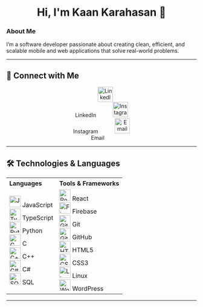 <h1 align="center">Hi, I'm Kaan Karahasan 🖖</h1>

### About Me

I’m a software developer passionate about creating clean, efficient, and scalable mobile and web applications that solve real-world problems.

---

## 🚀 Connect with Me

<p align="center">
  <a href="https://www.linkedin.com/in/kaan-karahasan/" target="_blank" style="margin: 0 20px; text-decoration:none; color: inherit;">
    <img src="https://cdn-icons-png.flaticon.com/512/174/174857.png" alt="LinkedIn" width="40" height="40" /><br/>
    LinkedIn
  </a>
  <a href="https://instagram.com/kaan" target="_blank" style="margin: 0 20px; text-decoration:none; color: inherit;">
    <img src="https://cdn-icons-png.flaticon.com/512/2111/2111463.png" alt="Instagram" width="40" height="40" /><br/>
    Instagram
  </a>
  <a href="mailto:kaan@example.com" style="margin: 0 20px; text-decoration:none; color: inherit;">
    <img src="https://cdn-icons-png.flaticon.com/512/281/281769.png" alt="Email" width="40" height="40" /><br/>
    Email
  </a>
</p>

---

## 🛠️ Technologies & Languages

<table>
  <tr>
    <th align="left">Languages</th>
    <th align="left">Tools & Frameworks</th>
  </tr>
  <tr>
    <td>
      <img src="https://cdn.jsdelivr.net/gh/devicons/devicon/icons/javascript/javascript-original.svg" alt="JavaScript" width="30" height="30" /> JavaScript<br/>
      <img src="https://cdn.jsdelivr.net/gh/devicons/devicon/icons/typescript/typescript-original.svg" alt="TypeScript" width="30" height="30" /> TypeScript<br/>
      <img src="https://cdn.jsdelivr.net/gh/devicons/devicon/icons/python/python-original.svg" alt="Python" width="30" height="30" /> Python<br/>
      <img src="https://cdn.jsdelivr.net/gh/devicons/devicon/icons/c/c-original.svg" alt="C" width="30" height="30" /> C<br/>
      <img src="https://cdn.jsdelivr.net/gh/devicons/devicon/icons/cplusplus/cplusplus-original.svg" alt="C++" width="30" height="30" /> C++<br/>
      <img src="https://cdn.jsdelivr.net/gh/devicons/devicon/icons/csharp/csharp-original.svg" alt="C#" width="30" height="30" /> C#<br/>
      <img src="https://cdn.jsdelivr.net/gh/devicons/devicon/icons/sqlite/sqlite-original.svg" alt="SQL" width="30" height="30" /> SQL
    </td>
    <td>
      <img src="https://cdn.jsdelivr.net/gh/devicons/devicon/icons/react/react-original.svg" alt="React" width="30" height="30" /> React<br/>
      <img src="https://cdn.jsdelivr.net/gh/devicons/devicon/icons/firebase/firebase-plain.svg" alt="Firebase" width="30" height="30" /> Firebase<br/>
      <img src="https://cdn.jsdelivr.net/gh/devicons/devicon/icons/git/git-original.svg" alt="Git" width="30" height="30" /> Git<br/>
      <img src="https://cdn.jsdelivr.net/gh/devicons/devicon/icons/github/github-original.svg" alt="GitHub" width="30" height="30" /> GitHub<br/>
      <img src="https://cdn.jsdelivr.net/gh/devicons/devicon/icons/html5/html5-original.svg" alt="HTML5" width="30" height="30" /> HTML5<br/>
      <img src="https://cdn.jsdelivr.net/gh/devicons/devicon/icons/css3/css3-original.svg" alt="CSS3" width="30" height="30" /> CSS3<br/>
      <img src="https://cdn.jsdelivr.net/gh/devicons/devicon/icons/linux/linux-original.svg" alt="Linux" width="30" height="30" /> Linux<br/>
      <img src="https://cdn.jsdelivr.net/gh/devicons/devicon/icons/wordpress/wordpress-original.svg" alt="WordPress" width="30" height="30" /> WordPress
    </td>
  </tr>
</table>

---
